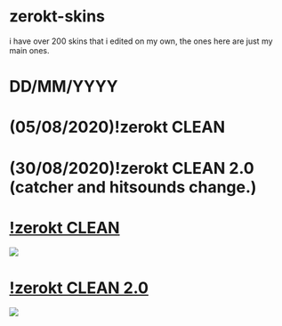 # zerokt-skins
i have over 200 skins that i edited on my own, the ones here are just my main ones.
#  DD/MM/YYYY
# (05/08/2020)!zerokt CLEAN
# (30/08/2020)!zerokt CLEAN 2.0  (catcher and hitsounds change.)

# [!zerokt CLEAN](https://drive.google.com/file/d/1H8QpSHZbAfcKJi8TzOI-OldjuHirLMOp/view?usp=sharing)
![](https://osu.ppy.sh/ss/15474705/778c)

# [!zerokt CLEAN 2.0](https://drive.google.com/file/d/1s_ZxLAJIi-x8wd42UzFIBwg28T0TSs67/view?usp=sharing) 
![](https://osu.ppy.sh/ss/15474712/7eab)

